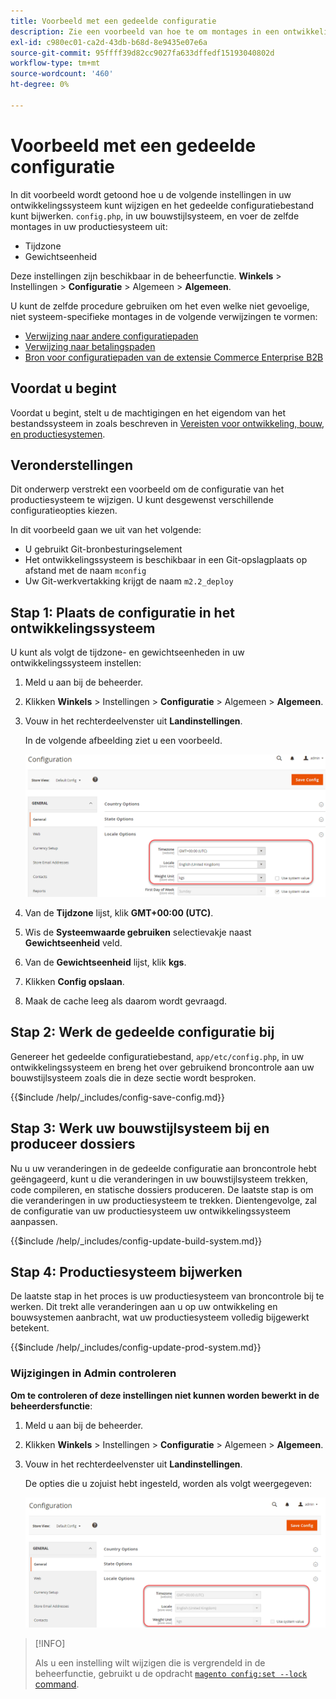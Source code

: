 ```yaml
---
title: Voorbeeld met een gedeelde configuratie
description: Zie een voorbeeld van hoe te om montages in een ontwikkelingssysteem met een gedeeld configuratiedossier te veranderen.
exl-id: c980ec01-ca2d-43db-b68d-8e9435e07e6a
source-git-commit: 95ffff39d82cc9027fa633dffedf15193040802d
workflow-type: tm+mt
source-wordcount: '460'
ht-degree: 0%

---
```


# Voorbeeld met een gedeelde configuratie

In dit voorbeeld wordt getoond hoe u de volgende instellingen in uw ontwikkelingssysteem kunt wijzigen en het gedeelde configuratiebestand kunt bijwerken. `config.php`, in uw bouwstijlsysteem, en voer de zelfde montages in uw productiesysteem uit:

- Tijdzone
- Gewichtseenheid

Deze instellingen zijn beschikbaar in de beheerfunctie. **Winkels** > Instellingen > **Configuratie** > Algemeen > **Algemeen**.

U kunt de zelfde procedure gebruiken om het even welke niet gevoelige, niet systeem-specifieke montages in de volgende verwijzingen te vormen:

- [Verwijzing naar andere configuratiepaden](../reference/config-reference-general.md)
- [Verwijzing naar betalingspaden](../reference/config-reference-payment.md)
- [Bron voor configuratiepaden van de extensie Commerce Enterprise B2B](../reference/config-reference-b2b.md)

## Voordat u begint

Voordat u begint, stelt u de machtigingen en het eigendom van het bestandssysteem in zoals beschreven in [Vereisten voor ontwikkeling, bouw, en productiesystemen](../deployment/prerequisites.md).

## Veronderstellingen

Dit onderwerp verstrekt een voorbeeld om de configuratie van het productiesysteem te wijzigen. U kunt desgewenst verschillende configuratieopties kiezen.

In dit voorbeeld gaan we uit van het volgende:

- U gebruikt Git-bronbesturingselement
- Het ontwikkelingssysteem is beschikbaar in een Git-opslagplaats op afstand met de naam `mconfig`
- Uw Git-werkvertakking krijgt de naam `m2.2_deploy`

## Stap 1: Plaats de configuratie in het ontwikkelingssysteem

U kunt als volgt de tijdzone- en gewichtseenheden in uw ontwikkelingssysteem instellen:

1. Meld u aan bij de beheerder.
1. Klikken **Winkels** > Instellingen > **Configuratie** > Algemeen > **Algemeen**.
1. Vouw in het rechterdeelvenster uit **Landinstellingen**.

   In de volgende afbeelding ziet u een voorbeeld.

   ![Opties voor landinstellingen instellen in het ontwikkelingssysteem](../../assets/configuration/split-deploy-set-locale.png)

1. Van de **Tijdzone** lijst, klik **GMT+00:00 (UTC)**.
1. Wis de **Systeemwaarde gebruiken** selectievakje naast **Gewichtseenheid** veld.
1. Van de **Gewichtseenheid** lijst, klik **kgs**.
1. Klikken **Config opslaan**.
1. Maak de cache leeg als daarom wordt gevraagd.

## Stap 2: Werk de gedeelde configuratie bij

Genereer het gedeelde configuratiebestand, `app/etc/config.php`, in uw ontwikkelingssysteem en breng het over gebruikend broncontrole aan uw bouwstijlsysteem zoals die in deze sectie wordt besproken.

{{$include /help/_includes/config-save-config.md}}

## Stap 3: Werk uw bouwstijlsysteem bij en produceer dossiers

Nu u uw veranderingen in de gedeelde configuratie aan broncontrole hebt geëngageerd, kunt u die veranderingen in uw bouwstijlsysteem trekken, code compileren, en statische dossiers produceren. De laatste stap is om die veranderingen in uw productiesysteem te trekken. Dientengevolge, zal de configuratie van uw productiesysteem uw ontwikkelingssysteem aanpassen.

{{$include /help/_includes/config-update-build-system.md}}

## Stap 4: Productiesysteem bijwerken

De laatste stap in het proces is uw productiesysteem van broncontrole bij te werken. Dit trekt alle veranderingen aan u op uw ontwikkeling en bouwsystemen aanbracht, wat uw productiesysteem volledig bijgewerkt betekent.

{{$include /help/_includes/config-update-prod-system.md}}

### Wijzigingen in Admin controleren

**Om te controleren of deze instellingen niet kunnen worden bewerkt in de beheerdersfunctie**:

1. Meld u aan bij de beheerder.
1. Klikken **Winkels** > Instellingen > **Configuratie** > Algemeen > **Algemeen**.
1. Vouw in het rechterdeelvenster uit **Landinstellingen**.

   De opties die u zojuist hebt ingesteld, worden als volgt weergegeven:

   ![Configuration options not editable in the Admin](../../assets/configuration/split-deploy-not-editable.png)

>[!INFO]
>
>Als u een instelling wilt wijzigen die is vergrendeld in de beheerfunctie, gebruikt u de opdracht [`magento config:set --lock` command](../cli/set-configuration-values.md).
